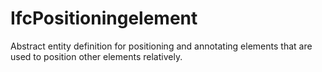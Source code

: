IfcPositioningelement
=====================
Abstract entity definition for positioning and annotating elements that are
used to position other elements relatively.


